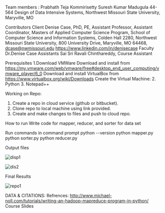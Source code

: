 Team members :
 Prabhath Teja Kommirisetty
 Suresh Kumar Madugula
44-564 Design of Data Intensive Systems, Northwest Missouri State University, Maryville, MO
 
 Contributors
Client
Denise Case, PhD, PE, Assistant Professor, Assistant Coordinator, Masters of Applied Computer Science Program, School of Computer Science and Information Systems, Colden Hall 2280, Northwest Missouri State University, 800 University Drive, Maryville, MO 64468, dcase@nwmissouri.edu 
https://www.linkedin.com/in/denisecase
Faculty
Dr.Denise Case
Assistants
Sai Sri Ravali Chinthareddy, Course Assistant

Prerequisites
1.Download VMWare
    Download and install from       https://my.vmware.com/web/vmware/free#desktop_end_user_computing/vmware_player/6_0
   Download and install VirtualBox from https://www.virtualbox.org/wiki/Downloads 
   Create the Virtual Machine:
2. Python 
3. Notepad++
	
Working on Repo:
1.	Create a repo in cloud service (github or bitbucket).
2.	Clone repo to local machine using link provided.
3.	Create and make changes to files and push to cloud repo.

How to run 
Write code for mapper, reducer, and sorter for data set

Run commands in command prompt
python --version
python mapper.py
python sorter.py
python reducer.py

Output files

![disp1](https://cloud.githubusercontent.com/assets/23439048/25058479/6de22a6e-213f-11e7-85c5-7c35fccdd2f2.PNG)

![dis2](https://cloud.githubusercontent.com/assets/23439048/25058480/7185e50c-213f-11e7-9c15-91b16d4f1718.PNG)

Final Results

![repo1](https://cloud.githubusercontent.com/assets/23439048/25058478/696c74ee-213f-11e7-8266-d7bbf07865e9.PNG)
 

DATA & CITATIONS:
Refrences: http://www.michael-noll.com/tutorials/writing-an-hadoop-mapreduce-program-in-python/
Course Slides

